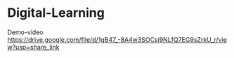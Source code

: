 # Digital-Learning
Demo-video
https://drive.google.com/file/d/1gB47_-8A4w3SOCsj9NLfQ7EG9sZrkU_r/view?usp=share_link
